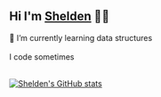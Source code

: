 ## Hi I'm [Shelden](https://www.linkedin.com/in/shelden-rattray/) 👋🏽
🌱 I’m currently learning data structures <br><br>
I code sometimes <br><br>

[![Shelden's GitHub stats](https://github-readme-stats.vercel.app/api?username=sheldenr)](https://github.com/sheldenr/github-readme-stats)
